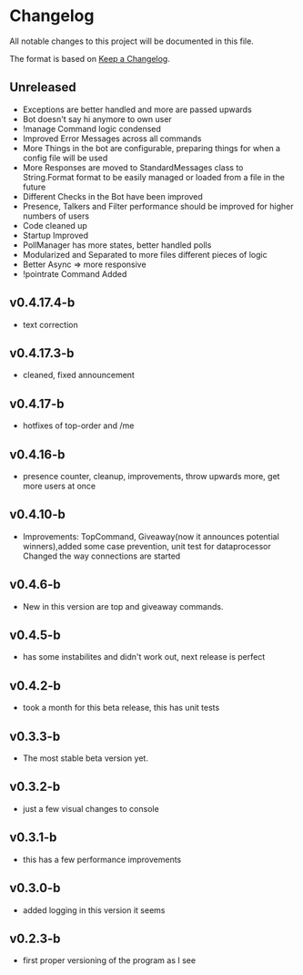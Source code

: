 # Changelog
All notable changes to this project will be documented in this file.

The format is based on [Keep a Changelog](https://keepachangelog.com/en/1.0.0/).

## Unreleased
- Exceptions are better handled and more are passed upwards
- Bot doesn't say hi anymore to own user
- !manage Command logic condensed
- Improved Error Messages across all commands
- More Things in the bot are configurable, preparing things for when a config file will be used
- More Responses are moved to StandardMessages class to String.Format format to be easily managed or loaded from a file in the future
- Different Checks in the Bot have been improved
- Presence, Talkers and Filter performance should be improved for higher numbers of users
- Code cleaned up
- Startup Improved
- PollManager has more states, better handled polls
- Modularized and Separated to more files different pieces of logic
- Better Async => more responsive
- !pointrate Command Added

## v0.4.17.4-b
- text correction

## v0.4.17.3-b
- cleaned, fixed announcement

## v0.4.17-b
- hotfixes of top-order and /me

## v0.4.16-b
- presence counter, cleanup, improvements, throw upwards more, get more users at once

## v0.4.10-b
- Improvements: TopCommand, Giveaway(now it announces potential winners),added some case prevention, unit test for dataprocessor Changed the way connections are started

## v0.4.6-b
- New in this version are top and giveaway commands.

## v0.4.5-b
- has some instabilites and didn't work out, next release is perfect

## v0.4.2-b
- took a month for this beta release, this has unit tests

## v0.3.3-b
- The most stable beta version yet.

## v0.3.2-b
- just a few visual changes to console

## v0.3.1-b
- this has a few performance improvements

## v0.3.0-b
- added logging in this version it seems

## v0.2.3-b
- first proper versioning of the program as I see

